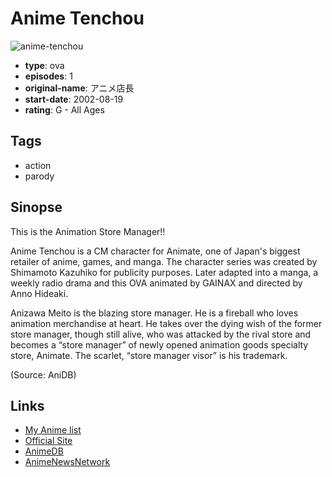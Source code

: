 # Anime Tenchou

![anime-tenchou](https://cdn.myanimelist.net/images/anime/9/4635.jpg)

-   **type**: ova
-   **episodes**: 1
-   **original-name**: アニメ店長
-   **start-date**: 2002-08-19
-   **rating**: G - All Ages

## Tags

-   action
-   parody

## Sinopse

This is the Animation Store Manager!!

Anime Tenchou is a CM character for Animate, one of Japan's biggest retailer of anime, games, and manga. The character series was created by Shimamoto Kazuhiko for publicity purposes. Later adapted into a manga, a weekly radio drama and this OVA animated by GAINAX and directed by Anno Hideaki.

Anizawa Meito is the blazing store manager. He is a fireball who loves animation merchandise at heart. He takes over the dying wish of the former store manager, though still alive, who was attacked by the rival store and becomes a “store manager” of newly opened animation goods specialty store, Animate. The scarlet, “store manager visor” is his trademark.

(Source: AniDB)

## Links

-   [My Anime list](https://myanimelist.net/anime/3080/Anime_Tenchou)
-   [Official Site](http://www.animate.co.jp/aniten/)
-   [AnimeDB](http://anidb.info/perl-bin/animedb.pl?show=anime&aid=5315)
-   [AnimeNewsNetwork](http://www.animenewsnetwork.com/encyclopedia/anime.php?id=358)
